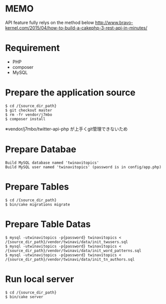 # MEMO
API feature fully relys on the method below
http://www.bravo-kernel.com/2015/04/how-to-build-a-cakephp-3-rest-api-in-minutes/


# Requirement

* PHP
* composer
* MySQL


# Prepare the application source

    $ cd /{source_dir_path}
    $ git checkout master
    $ rm -fr vendor/j7mbo
    $ composer install

※vendor/j7mbo/twitter-api-php が上手くgit管理できないため

# Prepare Databae

    Build MySQL database named 'twinavitopics'
    Build MySQL user named 'twinavitopics' (password is in config/app.php)

# Prepare Tables

    $ cd /{source_dir_path}
    $ bin/cake migrations migrate

# Prepare Table Datas

    $ mysql -utwinavitopics -p{password} twinavitopics < /{source_dir_path}/vendor/twinavi/data/init_twusers.sql
    $ mysql -utwinavitopics -p{password} twinavitopics < /{source_dir_path}/vendor/twinavi/data/init_word_patterns.sql
    $ mysql -utwinavitopics -p{password} twinavitopics < /{source_dir_path}/vendor/twinavi/data/init_tn_authors.sql


# Run local server

    $ cd /{source_dir_path}
    $ bin/cake server

